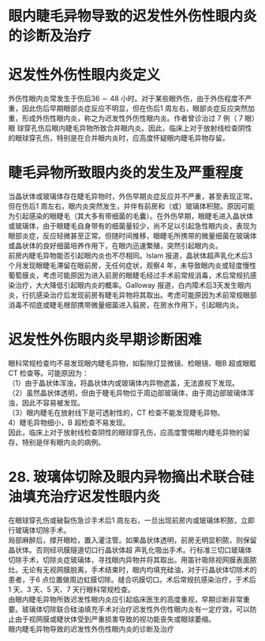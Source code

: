 # 眼内睫毛异物导致的迟发性外伤性眼内炎的诊断及治疗  
#  迟发性外伤性眼内炎定义  
外伤性眼内炎常发生于伤后$36\sim48$ 小时。对于某些眼外伤，由于外伤程度不严重，因此伤后早期眼部炎症反应不明显，但在伤后1 周左右，眼部炎症反应突然加重，形成外伤性眼内炎，称之为迟发性外伤性眼内炎。作者曾诊治过 7  例（ 7  眼）眼 球穿孔伤后眼内睫毛异物所致合并眼内炎。因此，临床上对于放射线检查阴性的眼球穿孔伤，特别是在合并眼内炎时，应高度怀疑眼内睫毛异物存留。  
#  睫毛异物所致眼内炎的发生及严重程度  
当晶状体或玻璃体存在睫毛异物时，外伤早期炎症反应并不严重，甚至表现正常。但在伤后1 周左右，眼内炎突然发生，并伴有前房和（或）玻璃体积脓。原因可能为引起感染的眼睫毛（其大多有带细菌的毛囊）。在外伤早期，眼睫毛进入晶状体或玻璃体，由于眼睫毛自身带有的细菌量较少，尚不足以引起急性眼内炎，表现为眼部炎症，反应轻微甚至正常。但随时间推移，眼睫毛所携带的微量细菌在玻璃体或晶状体的良好细菌培养作用下，在眼内迅速繁殖，突然引起眼内炎。  
前房内睫毛异物能否引起眼内炎也不尽相同。Islam 报道，晶状体超声乳化术后3 个月发现眼睫毛滞留在眼前房，无任何症状，观察4 年，未导致眼内炎或轻度慢性葡萄膜炎，考虑可能原因为进入前房的眼睫毛经过手术前常规消毒，术后常规抗感染治疗，大大降低引起眼内炎的概率。Galloway 报道，白内障术后3天发生眼内炎，行抗感染治疗后发现前房有睫毛异物将其取出。考虑可能原因为术前常规眼部消毒不彻底或睫毛根部携带微量细菌进入翦房，在房水作用下，引起眼内炎。  
#  迟发性外伤眼内炎早期诊断困难  
眼科常规检查均不易发现眼内睫毛异物，如裂隙灯显微镜、检眼镜、眼B 超或眼眶CT 检查等。可能原因为：  
（1）由于晶状体浑浊，将晶状体内或玻璃体内异物遮盖，无法直视下发现。  
（2）虽然晶状体透明，但由于睫毛异物位于周边部玻璃体，由于周边部玻璃体浑浊，因此不容易被发现。  
（3）眼内睫毛在放射线下是可透射性的，CT 检查不能发现睫毛异物。  
4）睫毛异物细小，B 超检查不易发现。  
因此，临床上对于放射线检查阴性的眼球穿孔伤，应高度警惕眼内睫毛异物的留存，特别是伴有眼内炎的病例。  
# 28. 玻璃体切除及眼内异物摘出术联合硅油填充治疗迟发性眼内炎  
在眼球穿孔伤或破裂伤急诊手术后1 周左右，一旦出现前房内或玻璃体积脓，立即行玻璃体切除手术。  
局部麻醉后，撑开眼睑，置入灌注管。如果晶状体透明，前房无明显积脓，则保留晶状体。否则经巩膜隧道切口行晶状体超 声乳化吸出手术。行标准三切口玻璃体切除手术，切除炎症玻璃体，寻找眼内异物并将其取出。用笛针吸除视网膜表面脓灶。无论有无视网膜脱离，手术结束时，眼内均填充硅油，对于行晶状体切除术的患者，于6 点位置做周边虹膜切除。缝合巩膜切口。术后常规抗感染治疗，于术后1 天、3 天、5 天、7 天行眼科常规检查。  
由眼内睫毛异物所致迟发性眼内炎应引起临床医生的高度重视，早期诊断非常重要。玻璃体切除联合硅油填充手术对治疗迟发性外伤性眼内炎有一定疗效，可以防止由于视网膜或睫状体受到严重损害导致的视功能丧失或眼球萎缩。  
眼内睫毛异物导致的迟发性外伤性眼内炎的诊断及治疗  
